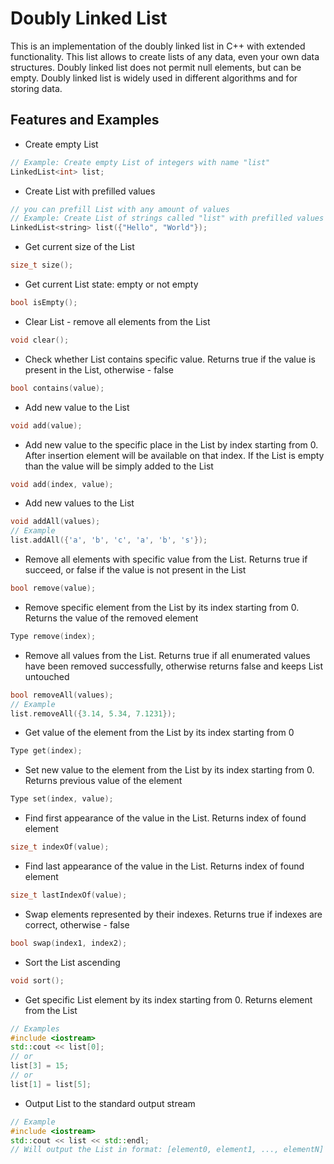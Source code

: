 # Doubly Linked List

This is an implementation of the doubly linked list in C++ with extended functionality.
This list allows to create lists of any data, even your own data structures.
Doubly linked list does not permit null elements, but can be empty.
Doubly linked list is widely used in different algorithms and for storing data.

## Features and Examples

  * Create empty List

  ```cpp
  // Example: Create empty List of integers with name "list"
  LinkedList<int> list;
  ```

  * Create List with prefilled values

  ```cpp
  // you can prefill List with any amount of values
  // Example: Create List of strings called "list" with prefilled values ("Hello", "World")
  LinkedList<string> list({"Hello", "World"});
  ```

  * Get current size of the List

  ```cpp
  size_t size();
  ```

  * Get current List state: empty or not empty

  ```cpp
  bool isEmpty();
  ```

  * Clear List - remove all elements from the List

  ```cpp
  void clear();
  ```

  * Check whether List contains specific value. Returns true if the value is present in the List, otherwise - false

  ```cpp
  bool contains(value);
  ```

  * Add new value to the List

  ```cpp
  void add(value);
  ```

  * Add new value to the specific place in the List by index starting from 0. After insertion element will be available on that index. If the List is empty than the value will be simply added to the List

  ```cpp
  void add(index, value);
  ```

  * Add new values to the List

  ```cpp
  void addAll(values);
  // Example
  list.addAll({'a', 'b', 'c', 'a', 'b', 's'});
  ```

  * Remove all elements with specific value from the List. Returns true if succeed, or false if the value is not present in the List

  ```cpp
  bool remove(value);
  ```

  * Remove specific element from the List by its index starting from 0. Returns the value of the removed element

  ```cpp
  Type remove(index);
  ```

  * Remove all values from the List. Returns true if all enumerated values have been removed successfully, otherwise returns false and keeps List untouched

  ```cpp
  bool removeAll(values);
  // Example
  list.removeAll({3.14, 5.34, 7.1231});
  ```

  * Get value of the element from the List by its index starting from 0

  ```cpp
  Type get(index);
  ```

  * Set new value to the element from the List by its index starting from 0. Returns previous value of the element

  ```cpp
  Type set(index, value);
  ```

  * Find first appearance of the value in the List. Returns index of found element

  ```cpp
  size_t indexOf(value);
  ```

  * Find last appearance of the value in the List. Returns index of found element

  ```cpp
  size_t lastIndexOf(value);
  ```

  * Swap elements represented by their indexes. Returns true if indexes are correct, otherwise - false

  ```cpp
  bool swap(index1, index2);
  ```

  * Sort the List ascending

  ```cpp
  void sort();
  ```

  * Get specific List element by its index starting from 0. Returns element from the List

  ```cpp
  // Examples
  #include <iostream>
  std::cout << list[0];
  // or
  list[3] = 15;
  // or
  list[1] = list[5];
  ```

  * Output List to the standard output stream

  ```cpp
  // Example
  #include <iostream>
  std::cout << list << std::endl;
  // Will output the List in format: [element0, element1, ..., elementN]
  ```
